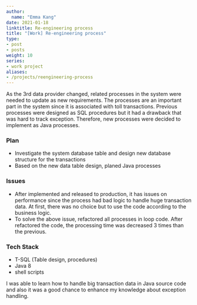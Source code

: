 ```yaml
---
author:
  name: "Emma Kang"
date: 2021-01-18
linktitle: Re-engineering process
title: "[Work] Re-engineering process"
type:
- post
- posts
weight: 10
series:
- work project
aliases:
- /projects/reengineering-process
---
```


As the 3rd data provider changed, related processes in the system were needed to update as new requirements. The processes are an important part in the system since it is associated with toll transactions. Previous processes were designed as SQL procedures but it had a drawback that was hard to track exception. Therefore, new processes were decided to implement as Java processes. 

### Plan 

- Investigate the system database table and design new database structure for the transactions 
- Based on the new data table design, planed Java processes 

### Issues 

- After implemented and released to production, it has issues on performance since the process had bad logic to handle huge transaction data. At first, there was no choice but to use the code according to the business logic. 
- To solve the above issue, refactored all processes in loop code. After refactored the code, the processing time was decreased 3 times than the previous.

### Tech Stack

- T-SQL (Table design, procedures)
- Java 8 
- shell scripts

I was able to learn how to handle big transaction data in Java source code and also it was a good chance to enhance my knowledge about exception handling.





